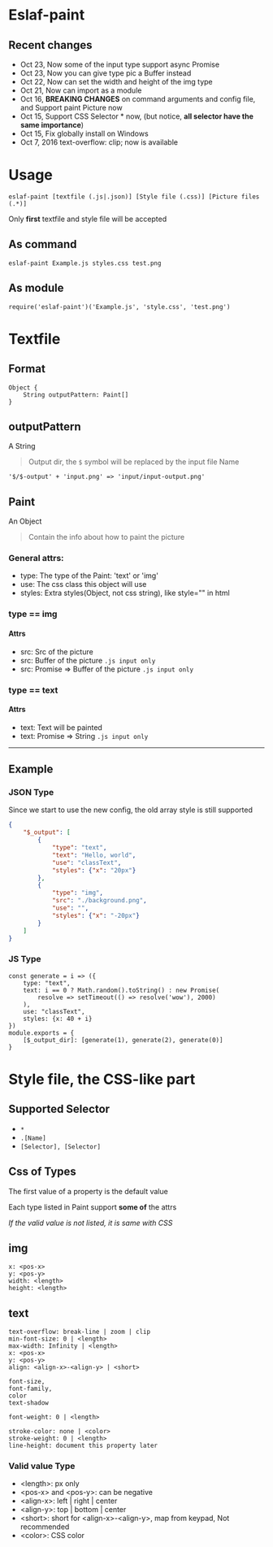 # Eslaf-paint

## Recent changes
- Oct 23, Now some of the input type support async Promise
- Oct 23, Now you can give type pic a Buffer instead
- Oct 22, Now can set the width and height of the img type
- Oct 21, Now can import as a module
- Oct 16, **BREAKING CHANGES** on command arguments and config file, and Support paint Picture now
- Oct 15, Support CSS Selector * now, (but notice, **all selector have the same importance**)
- Oct 15, Fix globally install on Windows
- Oct 7, 2016 text-overflow: clip; now is available

# Usage
``` eslaf-paint [textfile (.js|.json)] [Style file (.css)] [Picture files (.*)] ```

Only **first** textfile and style file will be accepted

## As command
```
eslaf-paint Example.js styles.css test.png
```

## As module
``` JS
require('eslaf-paint')('Example.js', 'style.css', 'test.png')
```


# Textfile
## Format
```
Object {
    String outputPattern: Paint[] 
}
```

## outputPattern
A String
> Output dir, the `$` symbol will be replaced by the input file Name
```
'$/$-output' + 'input.png' => 'input/input-output.png'
```

## Paint
An Object
> Contain the info about how to paint the picture

### General attrs:
- type: The type of the Paint: 'text' or 'img' 
- use: The css class this object will use
- styles: Extra styles(Object, not css string), like style="" in html


### type == img
#### Attrs
- src: Src of the picture
- src: Buffer of the picture `.js input only`
- src: Promise => Buffer of the picture `.js input only`

### type == text
#### Attrs
- text: Text will be painted
- text: Promise => String `.js input only`
---------------------------------------
## Example
### JSON Type
Since we start to use the new config, the old array style is still supported
```JSON
{
    "$_output": [
        {
            "type": "text",
            "text": "Hello, world",
            "use": "classText",
            "styles": {"x": "20px"}
        },
        {
            "type": "img",
            "src": "./background.png",
            "use": "",
            "styles": {"x": "-20px"}
        }
    ]
}
```

### JS Type
```JS
const generate = i => ({
    type: "text",
    text: i == 0 ? Math.random().toString() : new Promise(
        resolve => setTimeout(() => resolve('wow'), 2000)
    ),
    use: "classText",
    styles: {x: 40 + i}
})
module.exports = {
    [$_output_dir]: [generate(1), generate(2), generate(0)]
}
```

# Style file, the CSS-like part
## Supported Selector
- `*`
- `.[Name]`
- `[Selector], [Selector]` 

## Css of Types
The first value of a property is the default value

Each type listed in Paint support **some of** the attrs

*If the valid value is not listed, it is same with CSS* 

## img
```
x: <pos-x>
y: <pos-y>
width: <length>
height: <length>
```

## text
```
text-overflow: break-line | zoom | clip
min-font-size: 0 | <length>
max-width: Infinity | <length>
x: <pos-x>
y: <pos-y>
align: <align-x>-<align-y> | <short>

font-size,
font-family,
color
text-shadow

font-weight: 0 | <length>

stroke-color: none | <color>
stroke-weight: 0 | <length>
line-height: document this property later
```

### Valid value Type
- \<length>: px only
- \<pos-x> and \<pos-y>: can be negative
- \<align-x>: left | right | center
- \<align-y>: top | bottom | center
- \<short>: short for \<align-x>-\<align-y>, map from keypad, Not recommended
- \<color>: CSS color